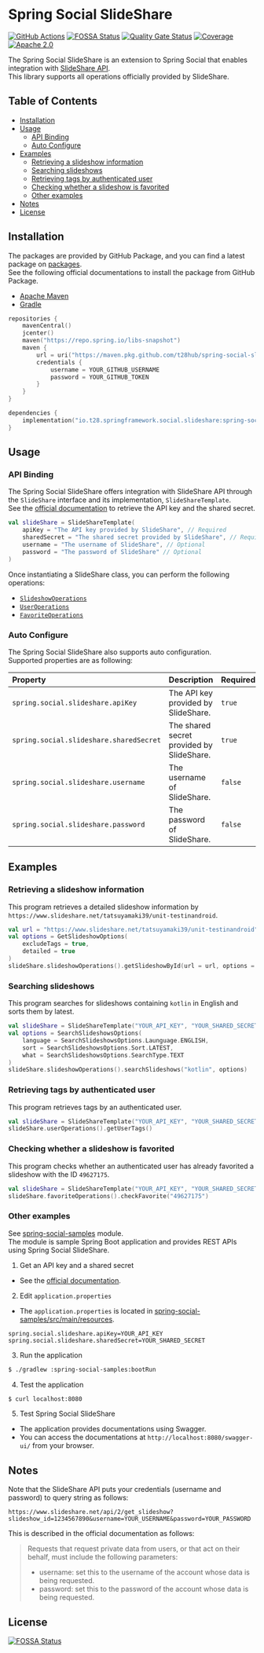 # Spring Social SlideShare
[![GitHub Actions](https://github.com/t28hub/spring-social-slideshare/workflows/build/badge.svg)](https://github.com/t28hub/spring-social-slideshare/actions)
[![FOSSA Status](https://app.fossa.com/api/projects/custom%2B14538%2Fspring-social-slideshare.svg?type=shield)](https://app.fossa.com/projects/custom%2B14538%2Fspring-social-slideshare?ref=badge_shield)
[![Quality Gate Status](https://sonarcloud.io/api/project_badges/measure?project=t28hub_spring-social-slideshare&metric=alert_status)](https://sonarcloud.io/dashboard?id=t28hub_spring-social-slideshare)
[![Coverage](https://sonarcloud.io/api/project_badges/measure?project=t28hub_spring-social-slideshare&metric=coverage)](https://sonarcloud.io/dashboard?id=t28hub_spring-social-slideshare)
[![Apache 2.0](https://img.shields.io/badge/License-Apache%202.0-brightgreen.svg)](https://opensource.org/licenses/Apache-2.0)

The Spring Social SlideShare is an extension to Spring Social that enables integration with [SlideShare API](https://www.slideshare.net/developers).  
This library supports all operations officially provided by SlideShare.

## Table of Contents
* [Installation](#installation)
* [Usage](#usage)
  * [API Binding](#api-binding)
  * [Auto Configure](#auto-configure)
* [Examples](#examples)
  * [Retrieving a slideshow information](#retrieving-a-slideshow-information)
  * [Searching slideshows](#searching-slideshows)
  * [Retrieving tags by authenticated user](#retrieving-tags-by-authenticated-user)
  * [Checking whether a slideshow is favorited](#checking-whether-a-slideshow-is-favorited)
  * [Other examples](#other-examples)
* [Notes](#notes)
* [License](#license)

## Installation
The packages are provided by GitHub Package, and you can find a latest package on [packages](https://github.com/t28hub/spring-social-slideshare/packages/).  
See the following official documentations to install the package from GitHub Package.  
* [Apache Maven](https://docs.github.com/en/packages/using-github-packages-with-your-projects-ecosystem/configuring-apache-maven-for-use-with-github-packages)
* [Gradle](https://docs.github.com/en/packages/using-github-packages-with-your-projects-ecosystem/configuring-gradle-for-use-with-github-packages)

```kotlin
repositories {
    mavenCentral()
    jcenter()
    maven("https://repo.spring.io/libs-snapshot")
    maven {
        url = uri("https://maven.pkg.github.com/t28hub/spring-social-slideshare")
        credentials {
            username = YOUR_GITHUB_USERNAME
            password = YOUR_GITHUB_TOKEN
        }
    }
}

dependencies {
    implementation("io.t28.springframework.social.slideshare:spring-social-slideshare:1.0.0-SNAPSHOT")
}
```

## Usage
### API Binding
The Spring Social SlideShare offers integration with SlideShare API through the `SlideShare` interface and its implementation, `SlideShareTemplate`.  
See the [official documentation](https://www.slideshare.net/developers) to retrieve the API key and the shared secret.  
```kotlin
val slideShare = SlideShareTemplate(
    apiKey = "The API key provided by SlideShare", // Required
    sharedSecret = "The shared secret provided by SlideShare", // Required
    username = "The username of SlideShare", // Optional
    password = "The password of SlideShare" // Optional
)
```
Once instantiating a SlideShare class, you can perform the following operations:
* [`SlideshowOperations`](https://github.com/t28hub/spring-social-slideshare/blob/master/spring-social-slideshare/src/main/kotlin/io/t28/springframework/social/slideshare/api/SlideshowOperations.kt)
* [`UserOperations`](https://github.com/t28hub/spring-social-slideshare/blob/master/spring-social-slideshare/src/main/kotlin/io/t28/springframework/social/slideshare/api/UserOperations.kt)
* [`FavoriteOperations`](https://github.com/t28hub/spring-social-slideshare/blob/master/spring-social-slideshare/src/main/kotlin/io/t28/springframework/social/slideshare/api/FavoriteOperations.kt)

### Auto Configure
The Spring Social SlideShare also supports auto configuration.  
Supported properties are as following:

| Property| Description| Required |
|:---|:---|:---|
| `spring.social.slideshare.apiKey` | The API key provided by SlideShare. | `true` | 
| `spring.social.slideshare.sharedSecret` | The shared secret provided by SlideShare. | `true` | 
| `spring.social.slideshare.username` | The username of SlideShare. | `false` | 
| `spring.social.slideshare.password` | The password of SlideShare. | `false` | 

## Examples
### Retrieving a slideshow information
This program retrieves a detailed slideshow information by `https://www.slideshare.net/tatsuyamaki39/unit-testinandroid`.
```kotlin
val url = "https://www.slideshare.net/tatsuyamaki39/unit-testinandroid"
val options = GetSlideshowOptions(
    excludeTags = true,
    detailed = true
)
slideShare.slideshowOperations().getSlideshowById(url = url, options = options)
```

### Searching slideshows
This program searches for slideshows containing `kotlin` in English and sorts them by latest.
```kotlin
val slideShare = SlideShareTemplate("YOUR_API_KEY", "YOUR_SHARED_SECRET")
val options = SearchSlideshowsOptions(
    language = SearchSlideshowsOptions.Launguage.ENGLISH,
    sort = SearchSlideshowsOptions.Sort.LATEST,
    what = SearchSlideshowsOptions.SearchType.TEXT
)
slideShare.slideshowOperations().searchSlideshows("kotlin", options)
```

### Retrieving tags by authenticated user
This program retrieves tags by an authenticated user.
```kotlin
val slideShare = SlideShareTemplate("YOUR_API_KEY", "YOUR_SHARED_SECRET", "YOUR_USERNAME", "YOUR_PASSWORD")
slideShare.userOperations().getUserTags()
```

### Checking whether a slideshow is favorited
This program checks whether an authenticated user has already favorited a slideshow with the ID `49627175`.
```kotlin
val slideShare = SlideShareTemplate("YOUR_API_KEY", "YOUR_SHARED_SECRET", "YOUR_USERNAME", "YOUR_PASSWORD")
slideShare.favoriteOperations().checkFavorite("49627175")
```

### Other examples
See [spring-social-samples](https://github.com/t28hub/spring-social-slideshare/tree/master/spring-social-samples) module.  
The module is sample Spring Boot application and provides REST APIs using Spring Social SlideShare.

1. Get an API key and a shared secret
  * See the [official documentation](https://www.slideshare.net/developers).
2. Edit `application.properties`
  * The `application.properties` is located in [spring-social-samples/src/main/resources](https://github.com/t28hub/spring-social-slideshare/blob/master/spring-social-samples/src/main/resources/).
```properties
spring.social.slideshare.apiKey=YOUR_API_KEY
spring.social.slideshare.sharedSecret=YOUR_SHARED_SECRET
```
3. Run the application
```sh
$ ./gradlew :spring-social-samples:bootRun
```
4. Test the application
```sh
$ curl localhost:8080
```
5. Test Spring Social SlideShare
  * The application provides documentations using Swagger.
  * You can access the documentations at `http://localhost:8080/swagger-ui/` from your browser.

## Notes
Note that the SlideShare API puts your credentials (username and password) to query string as follows:
```
https://www.slideshare.net/api/2/get_slideshow?slideshow_id=1234567890&username=YOUR_USERNAME&password=YOUR_PASSWORD
```
This is described in the official documentation as follows:
> Requests that request private data from users, or that act on their behalf, must include the following parameters:
> * username: set this to the username of the account whose data is being requested.
> * password: set this to the password of the account whose data is being requested.

## License
[![FOSSA Status](https://app.fossa.com/api/projects/custom%2B14538%2Fspring-social-slideshare.svg?type=large)](https://app.fossa.com/projects/custom%2B14538%2Fspring-social-slideshare?ref=badge_large)
